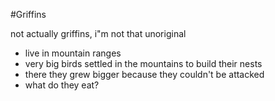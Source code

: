 #Griffins

not actually griffins, i"m not that unoriginal

* live in mountain ranges
* very big birds settled in the mountains to build their nests
* there they grew bigger because they couldn't be attacked
* what do they eat?